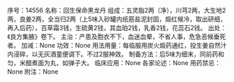 序号：14556
名称：回生保命黑龙丹
组成：五灵脂2两（净），川芎2两，大生地2两，良姜2两，全当归2两（上5味入砂罐内纸筋盐泥封固，煅红候冷，取出研细，再入后药），百草霜3钱，生硫黄2钱，其血珀2钱，乳香2钱，花蕊石2钱。
出处：《良方集腋》卷下。
主治：产患及胞衣不下，血迷血晕，不省人事，危急恶候垂死者。
加减：None
功效：None
用法用量：每临服用炭火煅药通红，投生姜自然汁内浸碎，以无灰酒童便调下。不过2服神效。
制备方法：后5味为细末，同前药和匀，米醋煮面为丸，如弹子大。
临床应用：None
各家论述：None
用药禁忌：None
附注：None
